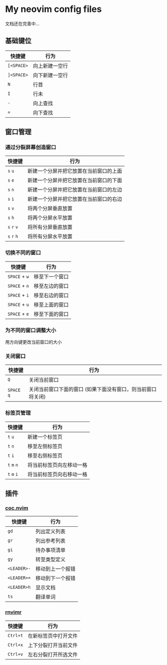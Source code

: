# My neovim config files

文档还在完善中...

## 基础键位

| 快捷键     | 行为           |
| ---------- | -------------- |
| `[<SPACE>` | 向上新建一空行 |
| `]<SPACE>` | 向下新建一空行 |
| `N`        | 行首           |
| `I`        | 行未           |
| `-`        | 向上查找       |
| `=`        | 向下查找       |

## 窗口管理

### 通过分裂屏幕创造窗口

| 快捷键      | 行为                                   |
| ----------- | -------------------------------------- |
| `s` `u`     | 新建一个分屏并把它放置在当前窗口的上面 |
| `s` `e`     | 新建一个分屏并把它放置在当前窗口的下面 |
| `s` `n`     | 新建一个分屏并把它放置在当前窗口的左边 |
| `s` `i`     | 新建一个分屏并把它放置在当前窗口的右边 |
| `s` `v`     | 将两个分屏垂直放置                     |
| `s` `h`     | 将两个分屏水平放置                     |
| `s` `r` `v` | 将所有分屏垂直放置                     |
| `s` `r` `h` | 将所有分屏水平放置                     |

### 切换不同的窗口

| 快捷键        | 行为           |
| ------------- | -------------- |
| `SPACE` + `w` | 移至下一个窗口 |
| `SPACE` + `n` | 移至左边的窗口 |
| `SPACE` + `i` | 移至右边的窗口 |
| `SPACE` + `u` | 移至上面的窗口 |
| `SPACE` + `e` | 移至下面的窗口 |

### 为不同的窗口调整大小

用方向键更改当前窗口的大小

### 关闭窗口

| 快捷键      | 行为                                                        |
| ----------- | ----------------------------------------------------------- |
| `Q`         | 关闭当前窗口                                                |
| `SPACE` `q` | 关闭当前窗口下面的窗口 (如果下面没有窗口，则当前窗口将关闭) |

### 标签页管理

| 快捷键      | 行为                     |
| ----------- | ------------------------ |
| `t` `u`     | 新建一个标签页           |
| `t` `n`     | 移至左侧标签页           |
| `t` `i`     | 移至右侧标签页           |
| `t` `m` `n` | 将当前标签页向左移动一格 |
| `t` `m` `i` | 将当前标签页向右移动一格 |

## 插件

### [coc.nvim](https://github.com/neoclide/coc.nvim)

| 快捷键      | 行为             |
| ----------- | ---------------- |
| `gd`        | 列出定义列表     |
| `gr`        | 列出参考列表     |
| `gi`        | 待办事项清单     |
| `gy`        | 转至类型定义     |
| `<LEADER>-` | 移动到上一个报错 |
| `<LEADER>=` | 移动到下一个报错 |
| `<LEADER>h` | 显示文档         |
| `ts`        | 翻译单词         |

### [rnvimr](https://github.com/kevinhwang91/rnvimr)

| 快捷键   | 行为                 |
| -------- | -------------------- |
| `Ctrl+t` | 在新标签页中打开文件 |
| `Ctrl+x` | 上下分裂打开当前文件 |
| `Ctrl+v` | 左右分裂打开所选文件 |

